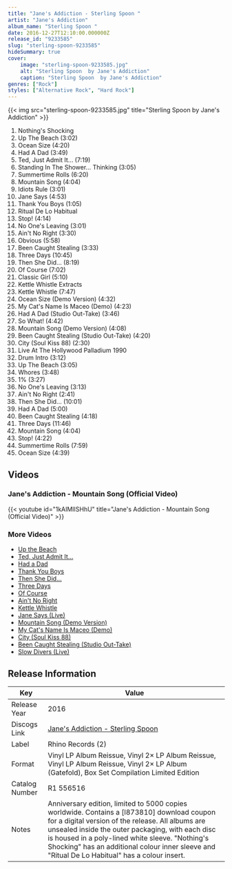 ```yaml
---
title: "Jane's Addiction - Sterling Spoon "
artist: "Jane's Addiction"
album_name: "Sterling Spoon "
date: 2016-12-27T12:10:00.000000Z
release_id: "9233585"
slug: "sterling-spoon-9233585"
hideSummary: true
cover:
    image: "sterling-spoon-9233585.jpg"
    alt: "Sterling Spoon  by Jane's Addiction"
    caption: "Sterling Spoon  by Jane's Addiction"
genres: ["Rock"]
styles: ["Alternative Rock", "Hard Rock"]
---
```


{{< img src="sterling-spoon-9233585.jpg" title="Sterling Spoon  by Jane's Addiction" >}}

<!-- section break -->

1. Nothing's Shocking
2. Up The Beach (3:02)
3. Ocean Size (4:20)
4. Had A Dad (3:49)
5. Ted, Just Admit It... (7:19)
6. Standing In The Shower... Thinking (3:05)
7. Summertime Rolls (6:20)
8. Mountain Song (4:04)
9. Idiots Rule (3:01)
10. Jane Says (4:53)
11. Thank You Boys (1:05)
12. Ritual De Lo Habitual
13. Stop! (4:14)
14. No One's Leaving (3:01)
15.  Ain't No Right (3:30)
16. Obvious (5:58)
17. Been Caught Stealing (3:33)
18. Three Days (10:45)
19. Then She Did... (8:19)
20. Of Course (7:02)
21. Classic Girl (5:10)
22. Kettle Whistle Extracts
23. Kettle Whistle (7:47)
24. Ocean Size (Demo Version) (4:32)
25. My Cat's Name Is Maceo (Demo) (4:23)
26. Had A Dad (Studio Out-Take) (3:46)
27. So What! (4:42)
28. Mountain Song (Demo Version) (4:08)
29. Been Caught Stealing (Studio Out-Take) (4:20)
30. City (Soul Kiss 88) (2:30)
31. Live At The Hollywood Palladium 1990
32. Drum Intro  (3:12)
33. Up The Beach  (3:05)
34. Whores (3:48)
35. 1%  (3:27)
36. No One's Leaving (3:13)
37. Ain't No Right  (2:41)
38. Then She Did...  (10:01)
39. Had A Dad  (5:00)
40. Been Caught Stealing  (4:18)
41. Three Days  (11:46)
42. Mountain Song  (4:04)
43. Stop!  (4:22)
44. Summertime Rolls  (7:59)
45. Ocean Size  (4:39)

<!-- section break -->







## Videos
### Jane's Addiction - Mountain Song (Official Video)
{{< youtube id="1kAIMlISHhU" title="Jane's Addiction - Mountain Song (Official Video)" >}}<br>

### More Videos

- [Up the Beach](https://www.youtube.com/watch?v=eEORxpfQMTA)
- [Ted, Just Admit It...](https://www.youtube.com/watch?v=5WZL176LnOY)
- [Had a Dad](https://www.youtube.com/watch?v=2q0jl6mL-VA)
- [Thank You Boys](https://www.youtube.com/watch?v=R7lbbA9Vwk4)
- [Then She Did...](https://www.youtube.com/watch?v=0l6x7VhrNp8)
- [Three Days](https://www.youtube.com/watch?v=0Wy8em8OySI)
- [Of Course](https://www.youtube.com/watch?v=MNuo563EcTw)
- [Ain't No Right](https://www.youtube.com/watch?v=sRXYQtws9mY)
- [Kettle Whistle](https://www.youtube.com/watch?v=wsSa89Ckgps)
- [Jane Says (Live)](https://www.youtube.com/watch?v=s_v0jj1BvhM)
- [Mountain Song (Demo Version)](https://www.youtube.com/watch?v=UyLu9iG2x8I)
- [My Cat's Name Is Maceo (Demo)](https://www.youtube.com/watch?v=-CUkqZezD-I)
- [City (Soul Kiss 88)](https://www.youtube.com/watch?v=wP588k4mHLo)
- [Been Caught Stealing (Studio Out-Take)](https://www.youtube.com/watch?v=lhWez4MO6DM)
- [Slow Divers (Live)](https://www.youtube.com/watch?v=g89cx6BZ1bQ)


## Release Information
|  Key           | Value                                                |
| ---------------| ---------------------------------------------------- |
| Release Year   | 2016                                   |
| Discogs Link   | [Jane's Addiction - Sterling Spoon ](https://www.discogs.com/release/9233585-Janes-Addiction-Sterling-Spoon-) |
| Label          | Rhino Records (2) |
| Format         | Vinyl LP Album Reissue, Vinyl 2× LP Album Reissue, Vinyl LP Album Reissue, Vinyl 2× LP Album (Gatefold), Box Set Compilation Limited Edition |
| Catalog Number | R1 556516 |
| Notes | Anniversary edition, limited to 5000 copies worldwide. Contains a [l873810] download coupon for a digital version of the release.  All albums are unsealed inside the outer packaging, with each disc is housed in a poly-lined white sleeve. "Nothing's Shocking" has an additional colour inner sleeve and "Ritual De Lo Habitual" has a colour insert. |